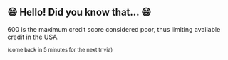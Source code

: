 ## :smile: Hello! Did you know that... :smile:
600 is the maximum credit score considered poor, thus limiting available credit in the USA.

<sup>(come back in 5 minutes for the next trivia)<sup>
